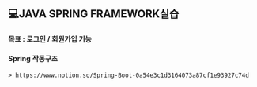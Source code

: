 ## 💻JAVA SPRING FRAMEWORK실습

#### 목표 : 로그인 / 회원가입 기능

#### Spring 작동구조
    > https://www.notion.so/Spring-Boot-0a54e3c1d3164073a87cf1e93927c74d
